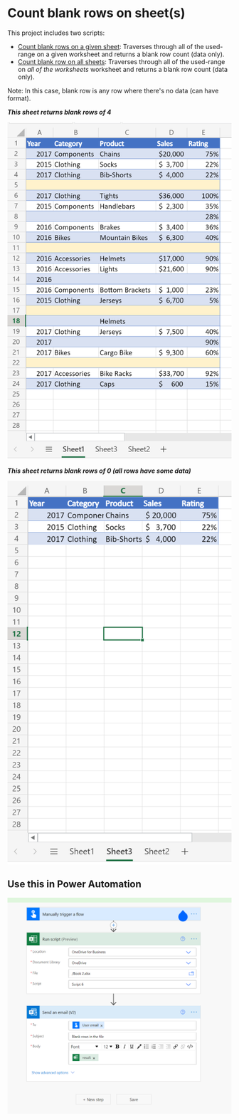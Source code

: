 # Count blank rows on sheet(s)

This project includes two scripts:  

* [Count blank rows on a given sheet](CountBlankRowsForOneSheet.ts): Traverses through all of the used-range on a given worksheet and returns a blank row count (data only). 
* [Count blank row on all sheets](CountBlankRowsForAllSheets.ts): Traverses through all of the used-range on _all of the worksheets_ worksheet and returns a blank row count (data only). 

Note: In this case, blank row is any row where there's no data (can have format). 

**_This sheet returns blank rows of 4_**

![Data with blank row](blankrows.png)

**_This sheet returns blank rows of 0 (all rows have some data)_**

![Data with blank row](noblankrows.png)

## Use this in Power Automation 

![Use in PA](useinpa.png)




